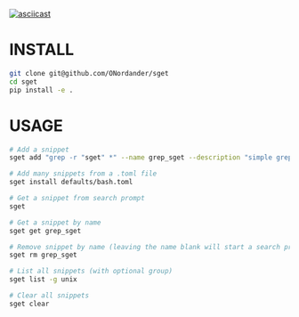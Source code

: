 [![asciicast](https://asciinema.org/a/tphk9GPW0ZDGMrKLzoGqbhZYE.png)](https://asciinema.org/a/tphk9GPW0ZDGMrKLzoGqbhZYE?speed=3)

# INSTALL
```bash
git clone git@github.com/ONordander/sget
cd sget
pip install -e .
```

# USAGE
```bash
# Add a snippet
sget add "grep -r "sget" *" --name grep_sget --description "simple grep" --groups unix

# Add many snippets from a .toml file
sget install defaults/bash.toml

# Get a snippet from search prompt
sget

# Get a snippet by name
sget get grep_sget

# Remove snippet by name (leaving the name blank will start a search prompt)
sget rm grep_sget

# List all snippets (with optional group)
sget list -g unix

# Clear all snippets
sget clear
